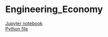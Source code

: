 # Engineering_Economy

<a class="external reference" href="https://thln2ejz.github.io/Engineering_Economy/engineering_economy.ipynb">Jupyter notebook</a><br>
<a class="external reference" href="https://thln2ejz.github.io/Engineering_Economy/engineering_economy.py">Python file</a><br>

